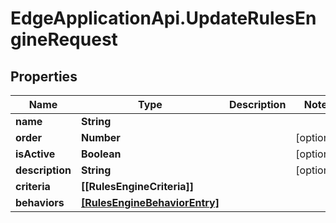 # EdgeApplicationApi.UpdateRulesEngineRequest

## Properties

Name | Type | Description | Notes
------------ | ------------- | ------------- | -------------
**name** | **String** |  | 
**order** | **Number** |  | [optional] 
**isActive** | **Boolean** |  | [optional] 
**description** | **String** |  | [optional] 
**criteria** | **[[RulesEngineCriteria]]** |  | 
**behaviors** | [**[RulesEngineBehaviorEntry]**](RulesEngineBehaviorEntry.md) |  | 


